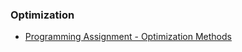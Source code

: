 ### Optimization 

* [Programming Assignment - Optimization Methods](https://github.com/JanelChumley/coursera_deep_learning_ai/blob/master/hyperparameter_tuning_regularization_and_optimization/week2_optimization/Optimization%2Bmethods.ipynb)
